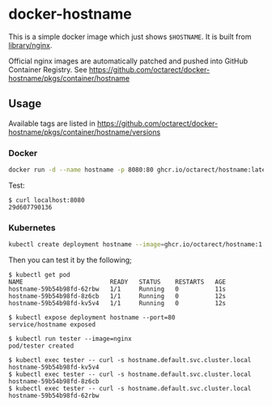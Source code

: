 # docker-hostname

This is a simple docker image which just shows `$HOSTNAME`. It is built from [library/nginx](https://hub.docker.com/_/nginx).

Official nginx images are automatically patched and pushed into GitHub Container Registry.
See https://github.com/octarect/docker-hostname/pkgs/container/hostname

## Usage

Available tags are listed in https://github.com/octarect/docker-hostname/pkgs/container/hostname/versions

### Docker

```bash
docker run -d --name hostname -p 8080:80 ghcr.io/octarect/hostname:latest
```

Test:

```
$ curl localhost:8080
29d607790136
```

### Kubernetes

```bash
kubectl create deployment hostname --image=ghcr.io/octarect/hostname:1.21.6-alpine --replicas=3
```

Then you can test it by the following;

```
$ kubectl get pod
NAME                        READY   STATUS    RESTARTS   AGE
hostname-59b54b98fd-62rbw   1/1     Running   0          11s
hostname-59b54b98fd-8z6cb   1/1     Running   0          12s
hostname-59b54b98fd-kv5v4   1/1     Running   0          12s

$ kubectl expose deployment hostname --port=80
service/hostname exposed

$ kubectl run tester --image=nginx
pod/tester created

$ kubectl exec tester -- curl -s hostname.default.svc.cluster.local
hostname-59b54b98fd-kv5v4
$ kubectl exec tester -- curl -s hostname.default.svc.cluster.local
hostname-59b54b98fd-8z6cb
$ kubectl exec tester -- curl -s hostname.default.svc.cluster.local
hostname-59b54b98fd-62rbw
```
